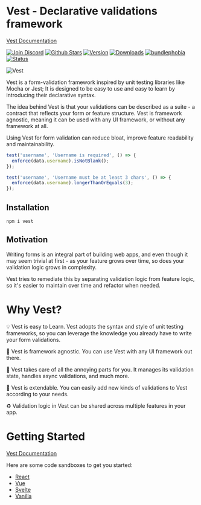 # Vest - Declarative validations framework

[Vest Documentation](https://vestjs.dev)

[![Join Discord](https://badgen.net/discord/online-members/WmADZpJnSe?icon=discord&label=Discord)](https://discord.gg/WmADZpJnSe) [![Github Stars](https://badgen.net/github/stars/ealush/vest?color=yellow&label=Github%20🌟)](https://github.com/ealush/vest) [![Version](https://badgen.net/npm/v/vest?&icon=npm)](https://www.npmjs.com/package/vest) [![Downloads](https://badgen.net/npm/dt/vest?label=Downloads)](https://www.npmjs.com/package/vest) [![bundlephobia](https://badgen.net/bundlephobia/minzip/vest)](https://bundlephobia.com/package/vest) [![Status](https://badgen.net/github/status/ealush/vest)](https://github.com/ealush/vest/actions)

![Vest](https://cdn.jsdelivr.net/gh/ealush/vest@assets/logo_250.png 'Vest')

Vest is a form-validation framework inspired by unit testing libraries like Mocha or Jest; It is designed to be easy to use and easy to learn by introducing their declarative syntax.

The idea behind Vest is that your validations can be described as a suite - a contract that reflects your form or feature structure. Vest is framework agnostic, meaning it can be used with any UI framework, or without any framework at all.

Using Vest for form validation can reduce bloat, improve feature readability and maintainability.

```js
test('username', 'Username is required', () => {
  enforce(data.username).isNotBlank();
});

test('username', 'Username must be at least 3 chars', () => {
  enforce(data.username).longerThanOrEquals(3);
});
```

## Installation

```
npm i vest
```

## Motivation

Writing forms is an integral part of building web apps, and even though it may seem trivial at first - as your feature grows over time, so does your validation logic grows in complexity.

Vest tries to remediate this by separating validation logic from feature logic, so it's easier to maintain over time and refactor when needed.

# Why Vest?

💡 Vest is easy to Learn. Vest adopts the syntax and style of unit testing frameworks, so you can leverage the knowledge you already have to write your form validations.

🎨 Vest is framework agnostic. You can use Vest with any UI framework out there.

🧠 Vest takes care of all the annoying parts for you. It manages its validation state, handles async validations, and much more.

🧩 Vest is extendable. You can easily add new kinds of validations to Vest according to your needs.

♻️ Validation logic in Vest can be shared across multiple features in your app.

# Getting Started

[Vest Documentation](https://vestjs.dev)

Here are some code sandboxes to get you started:

- [React](https://codesandbox.io/s/react-28jwx?file=/src/suite.js)
- [Vue](https://codesandbox.io/s/vue-hsyt8?file=/src/suite.js)
- [Svelte](https://codesandbox.io/s/svelte-tsfhx?file=/suite.js)
- [Vanilla](https://codesandbox.io/s/vest-vanilla-js-35u8e?file=/src/suite.js)
